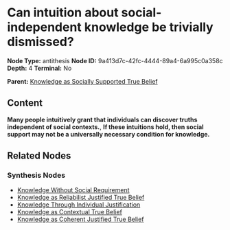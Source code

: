 # Can intuition about social-independent knowledge be trivially dismissed?

**Node Type:** antithesis
**Node ID:** 9a413d7c-42fc-4444-89a4-6a995c0a358c
**Depth:** 4
**Terminal:** No

**Parent:** [Knowledge as Socially Supported True Belief](knowledge-as-socially-supported-true-belief-synthesis-5a5cec28-a787-4951-a4fd-a3a469b4ad91.md)

## Content

**Many people intuitively grant that individuals can discover truths independent of social contexts.**, **If these intuitions hold, then social support may not be a universally necessary condition for knowledge.**

## Related Nodes

### Synthesis Nodes

- [Knowledge Without Social Requirement](knowledge-without-social-requirement-synthesis-6ef91c94-ab80-4432-a53d-b5d4a6396564.md)
- [Knowledge as Reliabilist Justified True Belief](knowledge-as-reliabilist-justified-true-belief-synthesis-7eb9c9f4-82e5-4522-916e-79d267e49696.md)
- [Knowledge Through Individual Justification](knowledge-through-individual-justification-synthesis-b86f32b0-1ec4-48de-8cb3-171e3d8f4b25.md)
- [Knowledge as Contextual True Belief](knowledge-as-contextual-true-belief-synthesis-a7c8d957-8152-41c3-bd55-fbc91da916a6.md)
- [Knowledge as Coherent Justified True Belief](knowledge-as-coherent-justified-true-belief-synthesis-7c89d130-f356-452d-b32e-bd971cd321b2.md)
